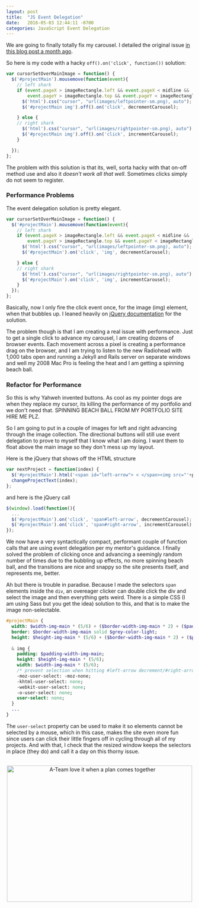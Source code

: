 ```yaml
---
layout: post
title:  "JS Event Delegation"
date:   2016-05-03 12:44:11 -0700
categories: JavaScript Event Delegation
---
```

We are going to finally totally fix my carousel. I detailed the original issue [in this blog post a month ago](http://www.russellschmidt.net/jquery/click/javascript/portfolio/2016/04/05/Fixing-jQuery-Click.html).

So here is my code with a hacky `off().on('click', function())` solution:

```javascript
var cursorSetOverMainImage = function() {
  $('#projectMain').mousemove(function(event){
    // left shark
    if (event.pageX > imageRectangle.left && event.pageX < midline &&
        event.pageY > imageRectangle.top && event.pageY < imageRectangle.bottom){
      $('html').css("cursor", "url(images/leftpointer-sm.png), auto");
      $('#projectMain img').off().on('click', decrementCarousel);

    } else {
    // right shark
      $('html').css("cursor", "url(images/rightpointer-sm.png), auto");
      $('#projectMain img').off().on('click', incrementCarousel);
    }

  });
};
```

The problem with this solution is that its, well, sorta hacky with that on-off method use and also it *doesn't work all that well*. Sometimes clicks simply do not seem to register.

### Performance Problems
The event delegation solution is pretty elegant. 

```javascript
var cursorSetOverMainImage = function() {
  $('#projectMain').mousemove(function(event){
    // left shark
    if (event.pageX > imageRectangle.left && event.pageX < midline &&
        event.pageY > imageRectangle.top && event.pageY < imageRectangle.bottom){
      $('html').css("cursor", "url(images/leftpointer-sm.png), auto");
      $('#projectMain').on('click', 'img', decrementCarousel);

    } else {
    // right shark
      $('html').css("cursor", "url(images/rightpointer-sm.png), auto");
      $('#projectMain').on('click', 'img', incrementCarousel);
    }
  });
};
```

Basically, now I only fire the click event once, for the image (img) element, when that bubbles up. I leaned heavily on [jQuery documentation](https://api.jquery.com/mousemove/) for the solution.

The problem though is that I am creating a real issue with performance. Just to get a single click to advance my carousel, I am creating dozens of browser events. Each movement across a pixel is creating a performance drag on the browser, and I am trying to listen to the new Radiohead with 1,000 tabs open and running a Jekyll and Rails server on separate windows and well my 2008 Mac Pro is feeling the heat and I am getting a spinning beach ball. 

### Refactor for Performance
So this is why Yahweh invented buttons. As cool as my pointer dogs are when they replace my cursor, its killing the performance of my portfolio and we don't need that. SPINNING BEACH BALL FROM MY PORTFOLIO SITE HIRE ME PLZ.

So I am going to put in a couple of images for left and right advancing through the image collection. The directional buttons will still use event delegation to prove to myself that I know what I am doing. I want them to float above the main image so they don't mess up my layout.

Here is the jQuery that shows off the HTML structure

```javascript
var nextProject = function(index) {
  $('#projectMain').html('<span id="left-arrow"> < </span><img src="'+projectArray[index].image+'"><span id="right-arrow"> > </span>');
  changeProjectText(index);
};
```

and here is the jQuery call 

```javascript
$(window).load(function(){
  ...
  $('#projectMain').on('click', 'span#left-arrow', decrementCarousel);
  $('#projectMain').on('click', 'span#right-arrow', incrementCarousel)
});
```

We now have a very syntactically compact, performant couple of function calls that are using event delegation per my mentor's guidance. I finally solved the problem of clicking once and advancing a seemingly random number of times due to the bubbling up effects, no more spinning beach ball, and the transitions are nice and snappy so the site presents itself, and represents me, better. 

Ah but there is trouble in paradise. Because I made the selectors `span` elements inside the `div`, an overeager clicker can double click the div and select the image and then everything gets weird. There is a simple CSS (I am using Sass but you get the idea) solution to this, and that is to make the image non-selectable.

```sass
#projectMain {
  width: $width-img-main * (5/6) + ($border-width-img-main * 2) + ($padding-width-img-main * 2);
  border: $border-width-img-main solid $grey-color-light;
  height: $height-img-main * (5/6) + ($border-width-img-main * 2) + ($padding-width-img-main * 2);
  
  & img {
    padding: $padding-width-img-main;
    height: $height-img-main * (5/6);
    width: $width-img-main * (5/6);
    /* prevent selection when hitting #left-arrow decrement/#right-arrow increment */
    -moz-user-select: -moz-none;
    -khtml-user-select: none;
    -webkit-user-select: none;
    -o-user-select: none;
    user-select: none;
  }
  ...
}
```

The `user-select` property can be used to make it so elements cannot be selected by a mouse, which in this case, makes the site even more fun since users can click their little fingers off in cycling through all of my projects. And with that, I check that the resized window keeps the selectors in place (they do) and call it a day on this thorny issue.


<div style="text-align: center; margin-top: 30px; float: none;">
  <img style="width: 500px; height: 367px" src="http://clipperdata.com/wp-content/uploads/2015/07/I-love-it-when-a-plan-comes-together.jpg" alt="A-Team love it when a plan comes together">
</div>